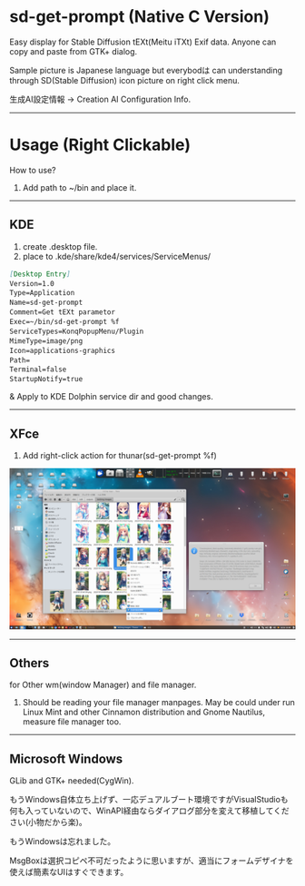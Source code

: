 # sd-get-prompt (Native C Version)

Easy display for Stable Diffusion tEXt(Meitu iTXt) Exif data. Anyone can copy and paste from GTK+ dialog.

Sample picture is Japanese language but everybodは can understanding through SD(Stable Diffusion) icon picture on right click menu.

生成AI設定情報 → Creation AI Configuration Info.

-----
# Usage (Right Clickable)

How to use?

1. Add path to ~/bin and place it.

-----
## KDE

1. create .desktop file.
2. place to .kde/share/kde4/services/ServiceMenus/

````markdown
[Desktop Entry]  
Version=1.0  
Type=Application  
Name=sd-get-prompt  
Comment=Get tEXt parametor  
Exec=~/bin/sd-get-prompt %f  
ServiceTypes=KonqPopupMenu/Plugin  
MimeType=image/png  
Icon=applications-graphics  
Path=  
Terminal=false  
StartupNotify=true  
````

& Apply to KDE Dolphin service dir and good changes.

-----
## XFce

1. Add right-click action for thunar(sd-get-prompt %f)

![sample](https://raw.githubusercontent.com/ScrapWare/sd-get-prompt/refs/heads/main/xfce-sample.png)

-----
## Others

for Other wm(window Manager) and file manager.

1. Should be reading your file manager manpages. May be could under run Linux Mint and other Cinnamon distribution and Gnome Nautilus, measure file manager too.

-----
## Microsoft Windows

GLib and GTK+ needed(CygWin).

もうWindows自体立ち上げず、一応デュアルブート環境ですがVisualStudioも何も入っていないので、WinAPI経由ならダイアログ部分を変えて移植してください(小物だから楽)。

もうWindowsは忘れました。

MsgBoxは選択コピペ不可だったように思いますが、適当にフォームデザイナを使えば簡素なUIはすぐできます。
